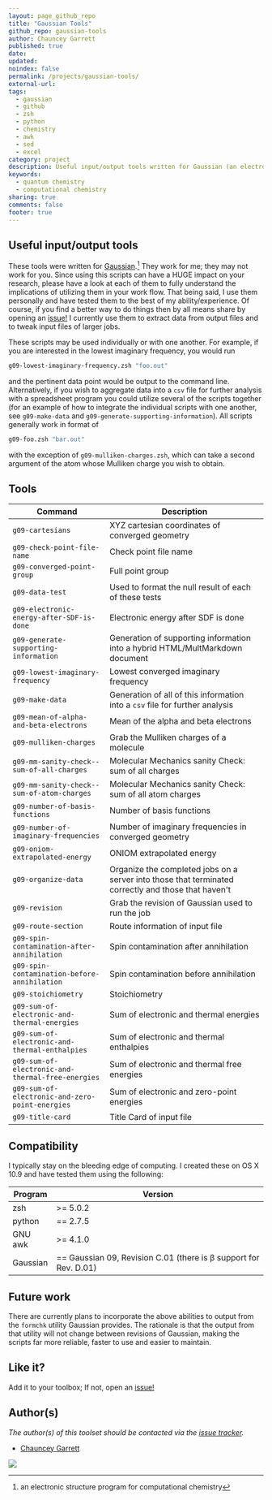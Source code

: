 ```yaml
---
layout: page_github_repo
title: "Gaussian Tools"
github_repo: gaussian-tools
author: Chauncey Garrett
published: true
date:
updated:
noindex: false
permalink: /projects/gaussian-tools/
external-url:
tags:
  - gaussian
  - github
  - zsh
  - python
  - chemistry
  - awk
  - sed
  - excel
category: project
description: Useful input/output tools written for Gaussian (an electronic structure program for computational chemistry).
keywords:
  - quantum chemistry
  - computational chemistry
sharing: true
comments: false
footer: true
---
```



## Useful input/output tools

These tools were written for [Gaussian](http://www.gaussian.com "Gaussian").[^gaussian] They work for me; they may not work for you. Since using this scripts can have a HUGE impact on your research, please have a look at each of them to fully understand the implications of utilizing them in your work flow. That being said, I use them personally and have tested them to the best of my ability/experience. Of course, if you find a better way to do things then by all means share by opening an [issue!](https://github.com/chauncey-garrett/gaussian-tools/issues "chauncey-garrett/gaussian-tools/issues") I currently use them to extract data from output files and to tweak input files of larger jobs.

[^gaussian]: an electronic structure program for computational chemistry

These scripts may be used individually or with one another. For example, if you are interested in the lowest imaginary frequency, you would run

```sh
g09-lowest-imaginary-frequency.zsh "foo.out"
```

and the pertinent data point would be output to the command line. Alternatively, if you wish to aggregate data into a `csv` file for further analysis with a spreadsheet program you could utilize several of the scripts together (for an example of how to integrate the individual scripts with one another, see `g09-make-data` and `g09-generate-supporting-information`). All scripts generally work in format of

```sh
g09-foo.zsh "bar.out"
```

with the exception of `g09-mulliken-charges.zsh`, which can take a second argument of the atom whose Mulliken charge you wish to obtain.

## Tools

| Command                                           | Description
| -----------                                       | -----------
| `g09-cartesians`                                  | XYZ cartesian coordinates of converged geometry
| `g09-check-point-file-name`                       | Check point file name
| `g09-converged-point-group`                       | Full point group
| `g09-data-test`                                   | Used to format the null result of each of these tests
| `g09-electronic-energy-after-SDF-is-done`         | Electronic energy after SDF is done
| `g09-generate-supporting-information`             | Generation of supporting information into a hybrid HTML/MultMarkdown document
| `g09-lowest-imaginary-frequency`                  | Lowest converged imaginary frequency
| `g09-make-data`                                   | Generation of all of this information into a `csv` file for further analysis
| `g09-mean-of-alpha-and-beta-electrons`            | Mean of the alpha and beta electrons
| `g09-mulliken-charges`                            | Grab the Mulliken charges of a molecule
| `g09-mm-sanity-check--sum-of-all-charges`         | Molecular Mechanics sanity Check: sum of all charges
| `g09-mm-sanity-check--sum-of-atom-charges`        | Molecular Mechanics sanity Check: sum of all atom charges
| `g09-number-of-basis-functions`                   | Number of basis functions
| `g09-number-of-imaginary-frequencies`             | Number of imaginary frequencies in converged geometry
| `g09-oniom-extrapolated-energy`                   | ONIOM extrapolated energy
| `g09-organize-data`                               | Organize the completed jobs on a server into those that terminated correctly and those that haven't
| `g09-revision`                                    | Grab the revision of Gaussian used to run the job
| `g09-route-section`                               | Route information of input file
| `g09-spin-contamination-after-annihilation`       | Spin contamination after annihilation
| `g09-spin-contamination-before-annihilation`      | Spin contamination before annihilation
| `g09-stoichiometry`                               | Stoichiometry
| `g09-sum-of-electronic-and-thermal-energies`      | Sum of electronic and thermal energies
| `g09-sum-of-electronic-and-thermal-enthalpies`    | Sum of electronic and thermal enthalpies
| `g09-sum-of-electronic-and-thermal-free-energies` | Sum of electronic and thermal free energies
| `g09-sum-of-electronic-and-zero-point-energies`   | Sum of electronic and zero-point energies
| `g09-title-card`                                  | Title Card of input file

## Compatibility

I typically stay on the bleeding edge of computing. I created these on OS X 10.9 and have tested them using the following:

| Program  | Version
| ---      | ---
| zsh      | >= 5.0.2
| python   | == 2.7.5
| GNU awk  | >= 4.1.0
| Gaussian | == Gaussian 09, Revision C.01 (there is β support for Rev.  D.01)

## Future work

There are currently plans to incorporate the above abilities to output from the `formchk` utility Gaussian provides. The rationale is that the output from that utility will not change between revisions of Gaussian, making the scripts far more reliable, faster to use and easier to maintain.

## Like it?

Add it to your toolbox; If not, open an [issue!](https://github.com/chauncey-garrett/gaussian-tools/issues "chauncey-garrett/gaussian-tools/issues")

## Author(s)

*The author(s) of this toolset should be contacted via the [issue tracker](https://github.com/chauncey-garrett/gaussian-tools/issues "chauncey-garrett/gaussian-tools/issues").*

  - [Chauncey Garrett](https://github.com/chauncey-garrett "chauncey-garrett")

[![]({{page.url}}img/tip.gif)](http://chauncey.io/reader-support/)

